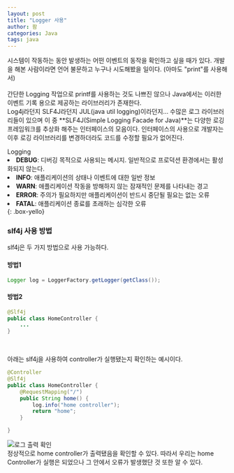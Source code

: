 ```yaml
---
layout: post
title: "Logger 사용"
author: 팜
categories: Java
tags: java
---
```


시스템이 작동하는 동안 발생하는 어떤 이벤트의 동작을 확인하고 싶을 때가 있다. 개발을 해본 사람이라면 언어 불문하고 누구나 시도해봤을 일이다. (아마도 "print"를 사용해서)  
<br>
간단한 Logging 작업으로 printf를 사용하는 것도 나쁘진 않으나 Java에서는 이러한 이벤트 기록 용으로 제공하는 라이브러리가 존재한다. <br>
Log4j라던지 SLF4J라던지 JUL(java util logging)이라던지... 수많은 로그 라이브러리들이 있으며 이 중 **SLF4J(Simple Logging Facade for Java)**는 다양한 로깅 프레임워크를 추상화 해주는 인터페이스의 모음이다. 인터페이스의 사용으로 개발자는 이후 로깅 라이브러리를 변경하더라도 코드를 수정할 필요가 없어진다.

<div>
    <xl>Logging</xl><br>
    <li>
    <strong>DEBUG</strong>: 디버깅 목적으로 사용되는 메시지. 일반적으로 프로덕션 환경에서는 활성화되지 않는다.
    </li>
    <li>
    <strong>INFO</strong>: 애플리케이션의 상태나 이벤트에 대한 일반 정보
    </li>
    <li>
    <strong>WARN</strong>: 애플리케이션 작동을 방해하지 않는 잠재적인 문제를 나타내는 경고
    </li>
    <li>
    <strong>ERROR</strong>: 주의가 필요하지만 애플리케이션이 반드시 중단될 필요는 없는 오류
    </li>
    <li>
    <strong>FATAL</strong>: 애플리케이션 종료를 초래하는 심각한 오류
    </li>
</div>
{: .box-yello}

### slf4j 사용 방법
slf4j은 두 가지 방법으로 사용 가능하다. 

#### 방법1

``` java
Logger log = LoggerFactory.getLogger(getClass());
```
#### 방법2
```java
@Slf4j
public class HomeController {
    ...
}
```

<br>

아래는 slf4j을 사용하여 controller가 실행됐는지 확인하는 예시이다.
``` java
@Controller
@Slf4j
public class HomeController {
    @RequestMapping("/")
    public String home() {
        log.info("home controller");
        return "home";
    }

}
```

<img alt="로그 출력 확인" src="https://github.com/lcqff/lcqff.github.io/assets/71930280/749a9b5a-4a1c-4e11-b630-5fd8a3119008">
<br>
정상적으로 home controller가 출력됐음을 확인할 수 있다. 따라서 우리는 home Controller가 실행은 되었으나 그 안에서 오류가 발생했단 것 또한 알 수 있다.